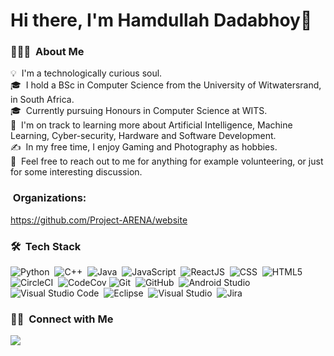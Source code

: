 # Hi there, I'm Hamdullah Dadabhoy👋

<!--
**akarolia47/akarolia47** is a ✨ _special_ ✨ repository because its `README.md` (this file) appears on your GitHub profile.
-->

### 👨🏻‍💻 &nbsp;About Me

💡 &nbsp;I'm a technologically curious soul.\
🎓 &nbsp;I hold a BSc in Computer Science from the University of Witwatersrand, in South Africa.\
🎓 &nbsp;Currently pursuing Honours in Computer Science at WITS. \
🌱 &nbsp;I'm on track to learning more about Artificial Intelligence, Machine Learning, Cyber-security, Hardware and Software Development.\
✍️ &nbsp;In my free time, I enjoy Gaming and Photography as hobbies.\
💬 &nbsp;Feel free to reach out to me for anything for example volunteering, or just for some interesting discussion.

<!---
✉️ &nbsp;You can shoot me an email at hamdullahdadabhoy@gmail.com! I'll try to respond as soon as I can.\
--->


### &nbsp;Organizations:
https://github.com/Project-ARENA/website

### 🛠 &nbsp;Tech Stack

![Python](https://img.shields.io/badge/-Python-05122A?style=flat&logo=python)&nbsp;
![C++](https://img.shields.io/badge/-C++-05122A?style=flat&logo=C%2B%2B&logoColor=00599C)&nbsp;
![Java](https://img.shields.io/badge/-Java-05122A?style=flat&logo=Java&logoColor=FFA518)&nbsp;
![JavaScript](https://img.shields.io/badge/-JavaScript-05122A?style=flat&logo=javascript)&nbsp;
![ReactJS](https://img.shields.io/badge/-ReactJs-05122A?style=flat&logo=react)&nbsp;
![CSS](https://img.shields.io/badge/-CSS-05122A?style=flat&logo=CSS3&logoColor=1572B6)&nbsp;
![HTML5](https://img.shields.io/badge/-HTML-05122A?style=flat&logo=HTML5&logoColor=1572B6)&nbsp;
![CircleCI](https://img.shields.io/badge/circle%20ci-%23161616.svg?style=flat&logo=circleci&logoColor=white)&nbsp;
![CodeCov](https://img.shields.io/badge/codecov-%23ff0077.svg?style=flat&logo=codecov&logoColor=white)
![Git](https://img.shields.io/badge/-Git-05122A?style=flat&logo=git)&nbsp;
![GitHub](https://img.shields.io/badge/-GitHub-05122A?style=flat&logo=github)&nbsp;
![Android Studio](https://img.shields.io/badge/Android%20Studio-05122A?style=flat&logo=AndroidStudio&logoColor=3DDC84)&nbsp;
![Visual Studio Code](https://img.shields.io/badge/-Visual%20Studio%20Code-05122A?style=flat&logo=visual-studio-code&logoColor=007ACC)&nbsp;
![Eclipse](https://img.shields.io/badge/-Eclipse-05122A?style=flat&logo=eclipse-ide&logoColor=2C2255)&nbsp;
![Visual Studio](https://img.shields.io/badge/Visual%20Studio-05122A?style=flat&logo=visual-studio&logoColor=854cc7)&nbsp;
![Jira](https://img.shields.io/badge/jira-%230A0FFF.svg?style=flat&logo=jira&logoColor=white)&nbsp;


<!-- ### ⚙️ &nbsp;GitHub Analytics -->

<!-- [![GitHub Streak](http://github-readme-streak-stats.herokuapp.com?user=akarolia47&theme=dark&hide_border=true)](https://git.io/streak-stats) -->
<!-- [![Top Langs](https://github-readme-stats.vercel.app/api/top-langs/?username=akarolia47&layout=compact&theme=vision-friendly-dark)](https://github.com/anuraghazra/github-readme-stats) -->

<!-- <p align="center">
<a href="https://github.com/akarolia47">
  <img height="180em" src="https://github-readme-stats-eight-theta.vercel.app/api?username=akarolia47&show_icons=true&theme=gotham&include_all_commits=true&count_private=true"/>
  <img height="180em" src="https://github-readme-stats-eight-theta.vercel.app/api/top-langs/?username=akarolia47&layout=compact&langs_count=8&theme=gotham"/>
</a>
</p> -->

<!-- 
<p><img align="left" src="https://github-readme-stats.vercel.app/api/top-langs?username=akarolia47&show_icons=true&theme=dark&locale=en&layout=compact" alt="akarolia47" /></p>

<p>&nbsp;<img align="center" src="https://github-readme-stats.vercel.app/api?username=akarolia47&show_icons=true&theme=dark&locale=en" alt="akarolia47" /></p>

<p><img align="center" src="https://github-readme-streak-stats.herokuapp.com/?user=akarolia47&theme=dark" alt="akarolia47" /></p> -->


### 🤝🏻 &nbsp;Connect with Me

<p align="center">

<a href="https://www.linkedin.com/in/hamdullah-dadabhoy/"><img src="https://img.shields.io/badge/-Hamdullah%20Dadabhoy-0077B5?style=flat&logo=Linkedin&logoColor=white"/></a>

</p>
